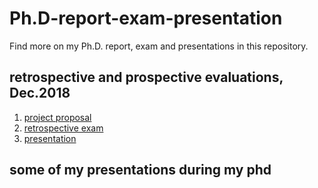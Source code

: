 # Ph.D-report-exam-presentation

Find more on my Ph.D. report, exam and presentations in this repository.



## retrospective and prospective evaluations, Dec.2018  
1. [project proposal](https://github.com/ArmanAfrasiyabi/Ph.D-report-exam-presentations/blob/master/retrospective%20and%20prospective%20evaluations/Reducing%20the%20need%20for%20large%20labeleddataset%20in%20the%20learning%20to%20learn%20framework.pdf)
2. [retrospective exam](https://github.com/ArmanAfrasiyabi/Ph.D-report-exam-presentations/blob/master/retrospective%20and%20prospective%20evaluations/Retrospective%20Exam.pdf)
3. [presentation]() 

## some of my presentations during my phd 






